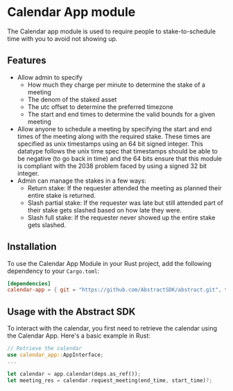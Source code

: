 # Calendar App module

The Calendar app module is used to require people to stake-to-schedule time with you to avoid not showing up.

## Features
- Allow admin to specify
    - How much they charge per minute to determine the stake of a meeting
    - The denom of the staked asset
    - The utc offset to determine the preferred timezone
    - The start and end times to determine the valid bounds for a given meeting
- Allow anyone to schedule a meeting by specifying the start and end times of the meeting along with the required stake. These times are specified as unix timestamps using an 64 bit signed integer. This datatype follows the unix time
spec that timestamps should be able to be negative (to go back in time) and the 64 bits ensure that this module is compliant with the 2038 problem faced by using a signed 32 bit integer.
- Admin can manage the stakes in a few ways:
    - Return stake: If the requester attended the meeting as planned their entire stake is returned.
    - Slash partial stake: If the requester was late but still attended part of their stake gets slashed based on how late they were.
    - Slash full stake: If the requester never showed up the entire stake gets slashed.

## Installation
To use the Calendar App Module in your Rust project, add the following dependency to your `Cargo.toml`:
```toml
[dependencies]
calendar-app = { git = "https://github.com/AbstractSDK/abstract.git", tag="v0.19.0", default-features = false }
```

## Usage with the Abstract SDK
To interact with the calendar, you first need to retrieve the calendar using the Calendar App. Here's a basic example in Rust:
```rust
// Retrieve the calendar
use calendar_app::AppInterface;
...

let calendar = app.calendar(deps.as_ref());
let meeting_res = calendar.request_meeting(end_time, start_time)?;
```
